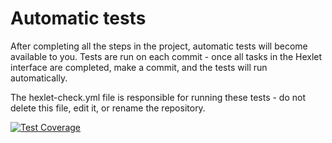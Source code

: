 # Automatic tests

After completing all the steps in the project, automatic tests will become available to you. Tests are run on each commit - once all tasks in the Hexlet interface are completed, make a commit, and the tests will run automatically.

The hexlet-check.yml file is responsible for running these tests - do not delete this file, edit it, or rename the repository.

[![Test Coverage](https://api.codeclimate.com/v1/badges/627e98431be6bbf26f8c/test_coverage)](https://codeclimate.com/github/dASSharya/php-project-45/test_coverage)
